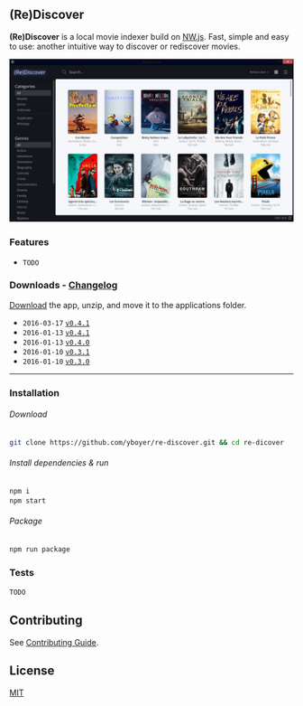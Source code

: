 ## (Re)Discover
**(Re)Discover** is a local movie indexer build on [NW.js](http://nwjs.io/).
Fast, simple and easy to use: another intuitive way to discover or rediscover movies.

![](media/screenshot.png)


### Features

* `TODO`

### Downloads - [Changelog](https://github.com/yboyer/re-discover/releases/)

[Download](https://github.com/yboyer/re-discover/releases/latest) the app, unzip, and move it to the applications folder.

- `2016-03-17` [`v0.4.1`](https://github.com/yboyer/re-discover/releases/tag/v1.0.0)
- `2016-01-13` [`v0.4.1`](https://github.com/yboyer/re-discover/releases/tag/v0.4.1)
- `2016-01-13` [`v0.4.0`](https://github.com/yboyer/re-discover/releases/tag/v0.4.0)
- `2016-01-10` [`v0.3.1`](https://github.com/yboyer/re-discover/releases/tag/v0.3.1)
- `2016-01-10` [`v0.3.0`](https://github.com/yboyer/re-discover/releases/tag/v0.3.0)


---

### Installation
###### Download

```bash
git clone https://github.com/yboyer/re-discover.git && cd re-dicover
```

###### Install dependencies & run

```bash
npm i
npm start
```

###### Package

```bash
npm run package
```


### Tests

```js
TODO
```

## Contributing

See [Contributing Guide](CONTRIBUTING.md).

## License

[MIT](LICENCE)
